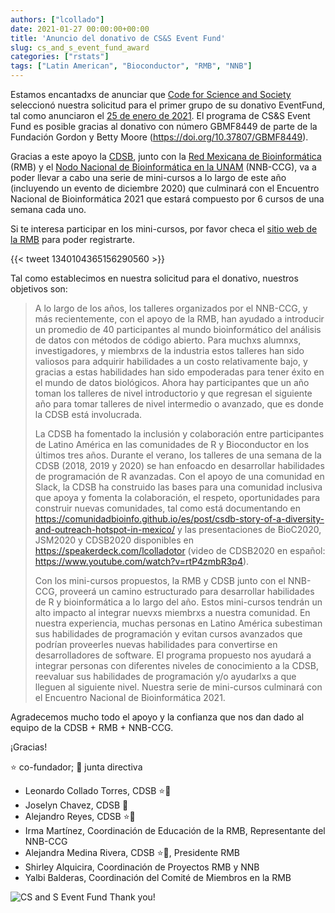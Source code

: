 ```yaml
---
authors: ["lcollado"]
date: 2021-01-27 00:00:00+00:00
title: 'Anuncio del donativo de CS&S Event Fund'
slug: cs_and_s_event_fund_award
categories: ["rstats"]
tags: ["Latin American", "Bioconductor", "RMB", "NNB"]
---
```


Estamos encantadxs de anunciar que [Code for Science and Society](https://eventfund.codeforscience.org/) seleccionó nuestra solicitud para el primer grupo de su donativo EventFund, tal como anunciaron el [25 de enero de 2021](https://eventfund.codeforscience.org/announcing/). El programa de CS&S Event Fund es posible gracias al donativo con número GBMF8449 de parte de la Fundación Gordon y Betty Moore (https://doi.org/10.37807/GBMF8449).

Gracias a este apoyo la [CDSB](https://twitter.com/CDSBMexico), junto con la [Red Mexicana de Bioinformática](https://twitter.com/RBioinformatica) (RMB) y el [Nodo Nacional de Bioinformática en la UNAM](https://twitter.com/nnb_unam) (NNB-CCG), va a poder llevar a cabo una serie de mini-cursos a lo largo de este año (incluyendo un evento de diciembre 2020) que culminará con el Encuentro Nacional de Bioinformática 2021 que estará compuesto por 6 cursos de una semana cada uno.

Si te interesa participar en los mini-cursos, por favor checa el [sitio web de la RMB](https://www.redmexicanadebioinformatica.org/category/eventos-es/) para poder registrarte. 

{{< tweet 1340104365156290560 >}}

Tal como establecimos en nuestra solicitud para el donativo, nuestros objetivos son: 

> A lo largo de los años, los talleres organizados por el NNB-CCG, y más recientemente, con el apoyo de la RMB, han ayudado a introducir un promedio de 40 participantes al mundo bioinformático del análisis de datos con métodos de código abierto. Para muchxs alumnxs, investigadores, y miembrxs de la industria estos talleres han sido valiosos para adquirir habilidades a un costo relativamente bajo, y gracias a estas habilidades han sido empoderadas para tener éxito en el mundo de datos biológicos. Ahora hay participantes que un año toman los talleres de nivel introductorio y que regresan el siguiente año para tomar talleres de nivel intermedio o avanzado, que es donde la CDSB está involucrada.
> 
> La CDSB ha fomentado la inclusión y colaboración entre participantes de Latino América en las comunidades de R y Bioconductor en los últimos tres años. Durante el verano, los talleres de una semana de la CDSB (2018, 2019 y 2020) se han enfoacdo en desarrollar habilidades de programación de R avanzadas. Con el apoyo de una comunidad en Slack, la CDSB ha construido las bases para una comunidad inclusiva que apoya y fomenta la colaboración, el respeto, oportunidades para construir nuevas comunidades, tal como está documentando en https://comunidadbioinfo.github.io/es/post/csdb-story-of-a-diversity-and-outreach-hotspot-in-mexico/ y las presentaciones de BioC2020, JSM2020 y CDSB2020 disponibles en https://speakerdeck.com/lcolladotor (video de CDSB2020 en español: https://www.youtube.com/watch?v=rtP4zmbR3p4).
> 
> Con los mini-cursos propuestos, la RMB y CDSB junto con el NNB-CCG, proveerá un camino estructurado para desarrollar habilidades de R y bioinformática a lo largo del año. Estos mini-cursos tendrán un alto impacto al integrar nuevxs miembrxs a nuestra comunidad. En nuestra experiencia, muchas personas en Latino América subestiman sus habilidades de programación y evitan cursos avanzados que podrían proveerles nuevas habilidades para convertirse en desarrolladores de software. El programa propuesto nos ayudará a integrar personas con diferentes niveles de conocimiento a la CDSB, reevaluar sus habilidades de programación y/o ayudarlxs a que lleguen al siguiente nivel. Nuestra serie de mini-cursos culminará con el Encuentro Nacional de Bioinformática 2021.

Agradecemos mucho todo el apoyo y la confianza que nos dan dado al equipo de la CDSB + RMB + NNB-CCG.

¡Gracias!

⭐️ co-fundador; 💫 junta directiva

* Leonardo Collado Torres, CDSB ⭐️💫
* Joselyn Chavez, CDSB 💫
* Alejandro Reyes, CDSB ⭐️💫
* Irma Martínez, Coordinación de Educación de la RMB, Representante del NNB-CCG
* Alejandra Medina Rivera, CDSB ⭐️💫, Presidente RMB
* Shirley Alquicira, Coordinación de Proyectos RMB y NNB
* Yalbi Balderas, Coordinación del Comité de Miembros en la RMB

![CS and S Event Fund Thank you!](/post/2021-01-27-cs_and_s_event_fund_award/spanish_cs_and_s_award.jpeg)
